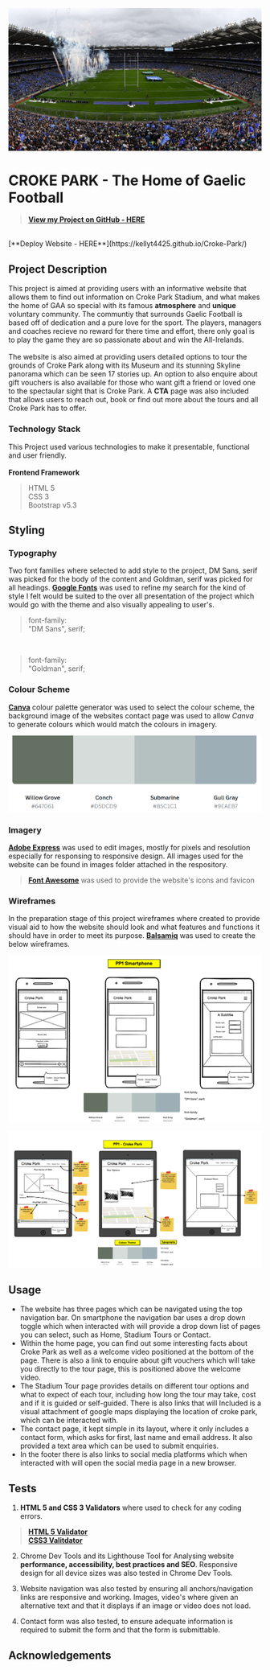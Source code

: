 ![Croke Park](assets/images/croke-park.jpg)


# **CROKE PARK** - The Home of Gaelic Football

>[**View my Project on GitHub - HERE**](https://github.com/KellyT4425/Croke-Park.git) <br>
<br>
[**Deploy Website - HERE**](https://kellyt4425.github.io/Croke-Park/) 




## **Project Description**
This project is aimed at providing users with an informative website that allows them to find out information on Croke Park Stadium, and what makes the home of GAA so special with its famous **atmosphere** and **unique** voluntary community. The communtiy that surrounds Gaelic Football is based off of dedication and a pure love for the sport. The players, managers and coaches recieve no reward for there time and effort, there only goal is to play the game they are so passionate about and win the All-Irelands. 
<br>
<br>
The website is also aimed at providing users detailed options to tour the grounds of Croke Park along with its Museum and its stunning Skyline panorama which can be seen 17 stories up. An option to also enquire about gift vouchers is also available for those who want gift a friend or loved one to the spectaular sight that is Croke Park. A **CTA** page was also included that allows users to reach out, book or find out more about the tours and all Croke Park has to offer. 

### **Technology Stack**
This Project used various technologies to make it presentable, functional and user friendly.<br>
<br> **Frontend Framework**
>HTML 5<br>
>CSS 3<br>
>Bootstrap v5.3 

## **Styling**

### **Typography**
Two font families where selected to add style to the project, DM Sans, serif was picked for the body of the content and Goldman, serif was picked for all headings. [**Google Fonts**](https://fonts.google.com/) was used to refine my search for the kind of style I felt would be suited to the over all presentation of the project which would go with the theme and also visually appealing to user's. <br>
>font-family: <br>"DM Sans", serif; <br>
<br>

>font-family: <br>"Goldman", serif;

### **Colour Scheme**

[**Canva**](https://www.canva.com/colors/color-palette-generator/) colour palette generator was used to select the colour scheme, the background image of the websites contact page was used to allow *Canva* to generate colours which would match the colours in imagery.

![Colour Palette](assets/images/palletecp.png)

### **Imagery**
[**Adobe Express**](https://new.express.adobe.com/) was used to edit images, mostly for pixels and resolution especially for responsing to responsive design. All images used for the website can be found in images folder attached in the respository.
>[**Font Awesome**](https://fontawesome.com/) was used to provide the website's icons and favicon



### **Wireframes**
In the preparation stage of this project wireframes where created to provide visual aid to how the website should look and what features and functions it should have in order to meet its purpose. [**Balsamiq**](https://balsamiq.com/?gad_source=1&gclid=Cj0KCQiAy8K8BhCZARIsAKJ8sfTQzFLDPDxMbsgk-9un-aJDk1xvFlZdENGLQvV-c8Qv2NDKX6_d-T0aAjBaEALw_wcB) was used to create the below wireframes. 

![WireframeSmart-Phone](assets/images/Wireframesmart-phone.png)

![WireframeTAB](assets/images/WireframeTab.png)

## **Usage** 

* The website has three pages which can be navigated using the top navigation bar. On smartphone the navigation bar uses a drop down toggle which when interacted with will provide a drop down list of pages you can select, such as Home, Stadium Tours or Contact. 
* Within the home page, you can find out some interesting facts about Croke Park as well as a welcome video positioned at the bottom of the page. There is also a link to enquire about gift vouchers which will take you directly to the tour page, this is positioned above the welcome video. 
* The Stadium Tour page provides details on different tour options and what to expect of each tour, including how long the tour may take, cost and if it is guided or self-guided. There is also links that will Included is a visual attachment of google maps displaying the location of croke park, which can be interacted with. 
* The contact page, it kept simple in its layout, where it only includes a contact form, which asks for first, last name and email address. It also provided a text area which can be used to submit enquiries.
* In the footer there is also links to social media platforms which when interacted with will open the social media page in a new browser. 

## **Tests**
1. **HTML 5 and CSS 3 Validators** where used to check for any coding errors. 
>[**HTML 5 Validator**](https://validator.w3.org/#validate_by_input) <br>
>[**CSS3 Valitdator**](https://jigsaw.w3.org/css-validator/#validate_by_input)


2. Chrome Dev Tools and its Lighthouse Tool for Analysing website **performance, accessibility, best practices and SEO**. Responsive design for all device sizes was also tested in Chrome Dev Tools.

3. Website navigation was also tested by ensuring all anchors/navigation links are responsive and working. Images, video's where given an alternative text and that it displays if an image or video does not load.

4. Contact form was also tested, to ensure adequate information is required to submit the form and that the form is submittable.

## **Acknowledgements**


